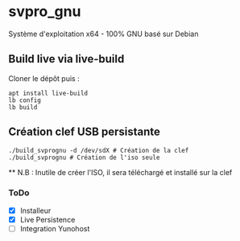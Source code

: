 # svpro_gnu

Système d'exploitation x64 - 100% GNU basé sur Debian

## Build live via live-build
Cloner le dépôt puis :
```
apt install live-build
lb config
lb build
```

## Création clef USB persistante
```
./build_svprognu -d /dev/sdX # Création de la clef
./build_svprognu # Création de l'iso seule
```

** N.B : Inutile de créer l'ISO, il sera téléchargé et installé sur la clef

### ToDo

- [x] Installeur
- [x] Live Persistence
- [ ] Integration Yunohost
